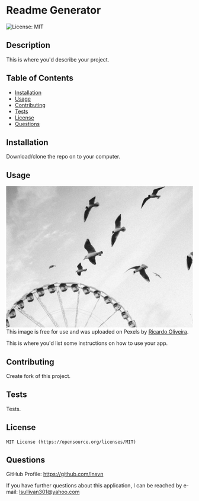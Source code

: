 # Readme Generator

  ![License: MIT](https://img.shields.io/badge/License-MIT-yellow.svg)

  ## Description

  This is where you'd describe your project.

  ## Table of Contents

  - [Installation](#installation)
  - [Usage](#usage)
  - [Contributing](#contributing)
  - [Tests](#tests)
  - [License](#license)
  - [Questions](#questions)

  ## Installation

  Download/clone the repo on to your computer.

  ## Usage

  ![alt text](./images/use-sample-img.jpg)
  This image is free for use and was uploaded on Pexels by [Ricardo Oliveira](https://www.pexels.com/@ricardo-oliveira-317251078/).

  This is where you'd list some instructions on how to use your app.

  ## Contributing

  Create fork of this project.

  ## Tests

  Tests.

  ## License
    
    MIT License (https://opensource.org/licenses/MIT)
     

  ## Questions

  GitHub Profile: https://github.com/lnsvn

  If you have further questions about this application, I can be reached by e-mail: lsullivan301@yahoo.com

